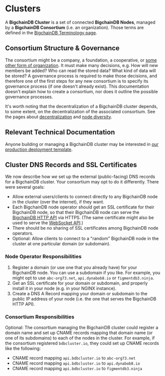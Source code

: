 # Clusters

A **BigchainDB Cluster** is a set of connected **BigchainDB Nodes**, managed by a **BigchainDB Consortium** (i.e. an organization). Those terms are defined in the [BigchainDB Terminology page](https://docs.bigchaindb.com/en/latest/terminology.html).


## Consortium Structure & Governance

The consortium might be a company, a foundation, a cooperative, or [some other form of organization](https://en.wikipedia.org/wiki/Organizational_structure).
It must make many decisions, e.g. How will new members be added? Who can read the stored data? What kind of data will be stored?
A governance process is required to make those decisions, and therefore one of the first steps for any new consortium is to specify its governance process (if one doesn't already exist).
This documentation doesn't explain how to create a consortium, nor does it outline the possible governance processes.

It's worth noting that the decentralization of a BigchainDB cluster depends,
to some extent, on the decentralization of the associated consortium. See the pages about [decentralization](https://docs.bigchaindb.com/en/latest/decentralized.html) and [node diversity](https://docs.bigchaindb.com/en/latest/diversity.html).


## Relevant Technical Documentation

Anyone building or managing a BigchainDB cluster may be interested
in [our production deployment template](production-deployment-template/index.html).


## Cluster DNS Records and SSL Certificates

We now describe how *we* set up the external (public-facing) DNS records for a BigchainDB cluster. Your consortium may opt to do it differently.
There were several goals:

* Allow external users/clients to connect directly to any BigchainDB node in the cluster (over the internet), if they want.
* Each BigchainDB node operator should get an SSL certificate for their BigchainDB node, so that their BigchainDB node can serve the [BigchainDB HTTP API](http-client-server-api.html) via HTTPS. (The same certificate might also be used to serve the [WebSocket API](websocket-event-stream-api.html).)
* There should be no sharing of SSL certificates among BigchainDB node operators.
* Optional: Allow clients to connect to a "random" BigchainDB node in the cluster at one particular domain (or subdomain).


### Node Operator Responsibilities

1. Register a domain (or use one that you already have) for your BigchainDB node. You can use a subdomain if you like. For example, you might opt to use `abc-org73.net`, `api.dynabob8.io` or `figmentdb3.ninja`.
2. Get an SSL certificate for your domain or subdomain, and properly install it in your node (e.g. in your NGINX instance).
3. Create a DNS A Record mapping your domain or subdomain to the public IP address of your node (i.e. the one that serves the BigchainDB HTTP API).


### Consortium Responsibilities

Optional: The consortium managing the BigchainDB cluster could register a domain name and set up CNAME records mapping that domain name (or one of its subdomains) to each of the nodes in the cluster. For example, if the consortium registered `bdbcluster.io`, they could set up CNAME records like the following:

* CNAME record mapping `api.bdbcluster.io` to `abc-org73.net`
* CNAME record mapping `api.bdbcluster.io` to `api.dynabob8.io`
* CNAME record mapping `api.bdbcluster.io` to `figmentdb3.ninja`

